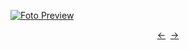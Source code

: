 [![Foto Preview](preview/project-1305.avif)](https://20essentials.github.io/project-1305)

<div align="center" style="display: flex; justify-content: center;">
  <a  href="https://github.com/20essentials/project-1304" target="_blank">&#8592;</a>
  &nbsp;&nbsp;
  <a  href="https://github.com/20essentials/project-1306" target="_blank">&#8594;</a>
</div>

